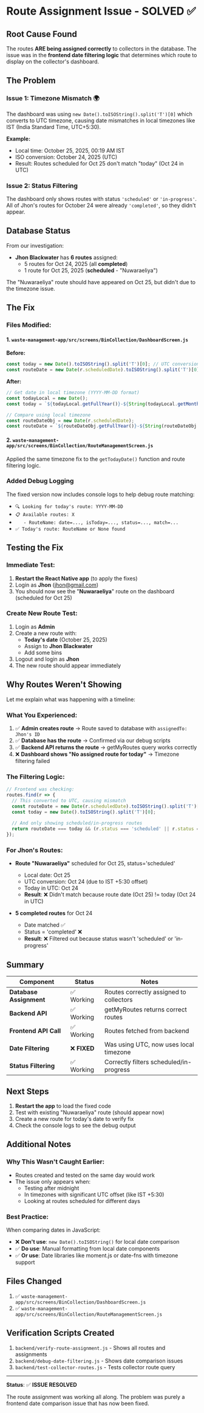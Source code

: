 # Route Assignment Issue - SOLVED ✅

## Root Cause Found

The routes **ARE being assigned correctly** to collectors in the database. The issue was in the **frontend date filtering logic** that determines which route to display on the collector's dashboard.

## The Problem

### Issue 1: Timezone Mismatch 🌍
The dashboard was using `new Date().toISOString().split('T')[0]` which converts to UTC timezone, causing date mismatches in local timezones like IST (India Standard Time, UTC+5:30).

**Example:**
- Local time: October 25, 2025, 00:19 AM IST
- ISO conversion: October 24, 2025 (UTC)
- Result: Routes scheduled for Oct 25 don't match "today" (Oct 24 in UTC)

### Issue 2: Status Filtering
The dashboard only shows routes with status `'scheduled'` or `'in-progress'`. All of Jhon's routes for October 24 were already `'completed'`, so they didn't appear.

## Database Status

From our investigation:
- **Jhon Blackwater** has **6 routes** assigned:
  - 5 routes for Oct 24, 2025 (all **completed**)
  - 1 route for Oct 25, 2025 (**scheduled** - "Nuwaraeliya")

The "Nuwaraeliya" route should have appeared on Oct 25, but didn't due to the timezone issue.

## The Fix

### Files Modified:

#### 1. `waste-management-app/src/screens/BinCollection/DashboardScreen.js`
**Before:**
```javascript
const today = new Date().toISOString().split('T')[0]; // UTC conversion
const routeDate = new Date(r.scheduledDate).toISOString().split('T')[0];
```

**After:**
```javascript
// Get date in local timezone (YYYY-MM-DD format)
const todayLocal = new Date();
const today = `${todayLocal.getFullYear()}-${String(todayLocal.getMonth() + 1).padStart(2, '0')}-${String(todayLocal.getDate()).padStart(2, '0')}`;

// Compare using local timezone
const routeDateObj = new Date(r.scheduledDate);
const routeDate = `${routeDateObj.getFullYear()}-${String(routeDateObj.getMonth() + 1).padStart(2, '0')}-${String(routeDateObj.getDate()).padStart(2, '0')}`;
```

#### 2. `waste-management-app/src/screens/BinCollection/RouteManagementScreen.js`
Applied the same timezone fix to the `getTodayDate()` function and route filtering logic.

### Added Debug Logging
The fixed version now includes console logs to help debug route matching:
- `🔍 Looking for today's route: YYYY-MM-DD`
- `📋 Available routes: X`
- `   - RouteName: date=..., isToday=..., status=..., match=...`
- `✅ Today's route: RouteName or None found`

## Testing the Fix

### Immediate Test:
1. **Restart the React Native app** (to apply the fixes)
2. Login as **Jhon** (jhon@gmail.com)
3. You should now see the "**Nuwaraeliya**" route on the dashboard (scheduled for Oct 25)

### Create New Route Test:
1. Login as **Admin**
2. Create a new route with:
   - **Today's date** (October 25, 2025)
   - Assign to **Jhon Blackwater**
   - Add some bins
3. Logout and login as **Jhon**
4. The new route should appear immediately

## Why Routes Weren't Showing

Let me explain what was happening with a timeline:

### What You Experienced:
1. ✅ **Admin creates route** → Route saved to database with `assignedTo: Jhon's ID`
2. ✅ **Database has the route** → Confirmed via our debug scripts
3. ✅ **Backend API returns the route** → getMyRoutes query works correctly
4. ❌ **Dashboard shows "No assigned route for today"** → Timezone filtering failed

### The Filtering Logic:
```javascript
// Frontend was checking:
routes.find(r => {
  // This converted to UTC, causing mismatch
  const routeDate = new Date(r.scheduledDate).toISOString().split('T')[0];
  const today = new Date().toISOString().split('T')[0];
  
  // And only showing scheduled/in-progress routes
  return routeDate === today && (r.status === 'scheduled' || r.status === 'in-progress');
});
```

### For Jhon's Routes:
- **Route "Nuwaraeliya"** scheduled for Oct 25, status='scheduled'
  - Local date: Oct 25
  - UTC conversion: Oct 24 (due to IST +5:30 offset)
  - Today in UTC: Oct 24
  - **Result**: ❌ Didn't match because route date (Oct 25) != today (Oct 24 in UTC)

- **5 completed routes** for Oct 24
  - Date matched ✅
  - Status = 'completed' ❌
  - **Result**: ❌ Filtered out because status wasn't 'scheduled' or 'in-progress'

## Summary

| Component | Status | Notes |
|-----------|--------|-------|
| **Database Assignment** | ✅ Working | Routes correctly assigned to collectors |
| **Backend API** | ✅ Working | getMyRoutes returns correct routes |
| **Frontend API Call** | ✅ Working | Routes fetched from backend |
| **Date Filtering** | ❌ **FIXED** | Was using UTC, now uses local timezone |
| **Status Filtering** | ✅ Working | Correctly filters scheduled/in-progress |

## Next Steps

1. **Restart the app** to load the fixed code
2. Test with existing "Nuwaraeliya" route (should appear now)
3. Create a new route for today's date to verify fix
4. Check the console logs to see the debug output

## Additional Notes

### Why This Wasn't Caught Earlier:
- Routes created and tested on the same day would work
- The issue only appears when:
  - Testing after midnight
  - In timezones with significant UTC offset (like IST +5:30)
  - Looking at routes scheduled for different days

### Best Practice:
When comparing dates in JavaScript:
- ❌ **Don't use**: `new Date().toISOString()` for local date comparison
- ✅ **Do use**: Manual formatting from local date components
- ✅ **Or use**: Date libraries like moment.js or date-fns with timezone support

## Files Changed
1. ✅ `waste-management-app/src/screens/BinCollection/DashboardScreen.js`
2. ✅ `waste-management-app/src/screens/BinCollection/RouteManagementScreen.js`

## Verification Scripts Created
1. `backend/verify-route-assignment.js` - Shows all routes and assignments
2. `backend/debug-date-filtering.js` - Shows date comparison issues
3. `backend/test-collector-routes.js` - Tests collector route query

---

**Status**: ✅ **ISSUE RESOLVED**

The route assignment was working all along. The problem was purely a frontend date comparison issue that has now been fixed.
